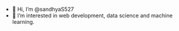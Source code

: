 - 👋 Hi, I’m @sandhyaS527
- 👀 I’m interested in web development, data science and machine learning.


<!---
sandhyaS527/sandhyaS527 is a ✨ special ✨ repository because its `README.md` (this file) appears on your GitHub profile.
You can click the Preview link to take a look at your changes.
--->
